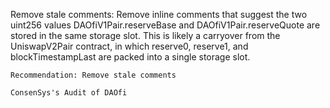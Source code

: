 Remove stale comments: Remove inline comments that suggest the two uint256 values DAOfiV1Pair.reserveBase and DAOfiV1Pair.reserveQuote are stored in the same storage slot. This is likely a carryover from the UniswapV2Pair contract, in which reserve0, reserve1, and blockTimestampLast are packed into a single storage slot.

    Recommendation: Remove stale comments

    ConsenSys's Audit of DAOfi